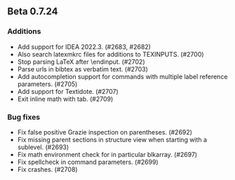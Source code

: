 ## Beta 0.7.24


### Additions
* Add support for IDEA 2022.3. (#2683, #2682)
* Also search latexmkrc files for additions to TEXINPUTS. (#2700)
* Stop parsing LaTeX after \endinput. (#2702)
* Parse urls in bibtex as verbatim text. (#2703)
* Add autocompletion support for commands with multiple label reference parameters. (#2705)
* Add support for Textidote. (#2707)
* Exit inline math with tab. (#2709)

### Bug fixes
* Fix false positive Grazie inspection on parentheses. (#2692)
* Fix missing parent sections in structure view when starting with a sublevel. (#2693)
* Fix math environment check for in particular blkarray. (#2697)
* Fix spellcheck in command parameters. (#2699)
* Fix crashes. (#2708)

